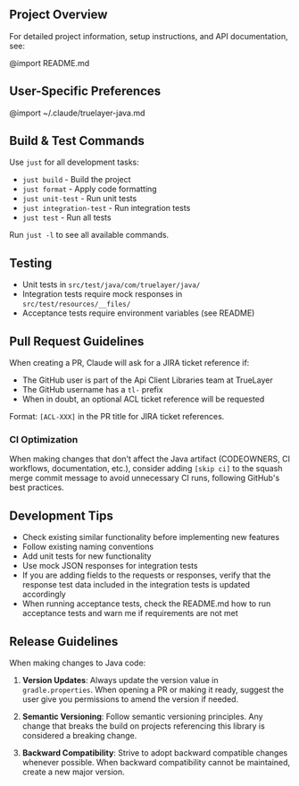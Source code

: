 ## Project Overview

For detailed project information, setup instructions, and API documentation, see:

@import README.md

## User-Specific Preferences

@import ~/.claude/truelayer-java.md

## Build & Test Commands

Use `just` for all development tasks:

- `just build` - Build the project
- `just format` - Apply code formatting
- `just unit-test` - Run unit tests
- `just integration-test` - Run integration tests
- `just test` - Run all tests

Run `just -l` to see all available commands.


## Testing
- Unit tests in `src/test/java/com/truelayer/java/`
- Integration tests require mock responses in `src/test/resources/__files/`
- Acceptance tests require environment variables (see README)

## Pull Request Guidelines

When creating a PR, Claude will ask for a JIRA ticket reference if:
- The GitHub user is part of the Api Client Libraries team at TrueLayer
- The GitHub username has a `tl-` prefix
- When in doubt, an optional ACL ticket reference will be requested

Format: `[ACL-XXX]` in the PR title for JIRA ticket references.

### CI Optimization
When making changes that don't affect the Java artifact (CODEOWNERS, CI workflows, documentation, etc.), consider adding `[skip ci]` to the squash merge commit message to avoid unnecessary CI runs, following GitHub's best practices.


## Development Tips
- Check existing similar functionality before implementing new features
- Follow existing naming conventions
- Add unit tests for new functionality
- Use mock JSON responses for integration tests
- If you are adding fields to the requests or responses, verify that the response test data included in the integration tests is updated accordingly
- When running acceptance tests, check the README.md how to run acceptance tests and warn me if requirements are not met

## Release Guidelines

When making changes to Java code:

1. **Version Updates**: Always update the version value in `gradle.properties`. When opening a PR or making it ready, suggest the user give you permissions to amend the version if needed.

2. **Semantic Versioning**: Follow semantic versioning principles. Any change that breaks the build on projects referencing this library is considered a breaking change.

3. **Backward Compatibility**: Strive to adopt backward compatible changes whenever possible. When backward compatibility cannot be maintained, create a new major version.